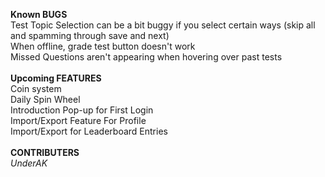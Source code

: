 **Known BUGS** <br>
Test Topic Selection can be a bit buggy if you select certain ways (skip all and spamming through save and next)
<br>
When offline, grade test button doesn't work
<br>
Missed Questions aren't appearing when hovering over past tests
<br>
<br>
**Upcoming FEATURES**
<br>
Coin system
<br>
Daily Spin Wheel
<br>
Introduction Pop-up for First Login
<br>
Import/Export Feature For Profile
<br>
Import/Export for Leaderboard Entries
<br>
<br>
**CONTRIBUTERS**<br>
_UnderAK_
